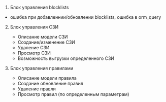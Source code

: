 1) Блок управления blocklists
 - ошибка при добавленнии/обновлении blocklists, ошибка в orm_query

2) Блок управления СЗИ
    - Описание модели СЗИ
    - Создание/изменение CЗИ
    - Удаление СЗИ
    - Просмотр СЗИ
    - Возможность выгрузки определенного СЗИ

3) Блок управления правилами
    - Описание модели правила
    - Создание обновление правил
    - Удаление правли
    - Просмотр правил (по определенным параметрам)
